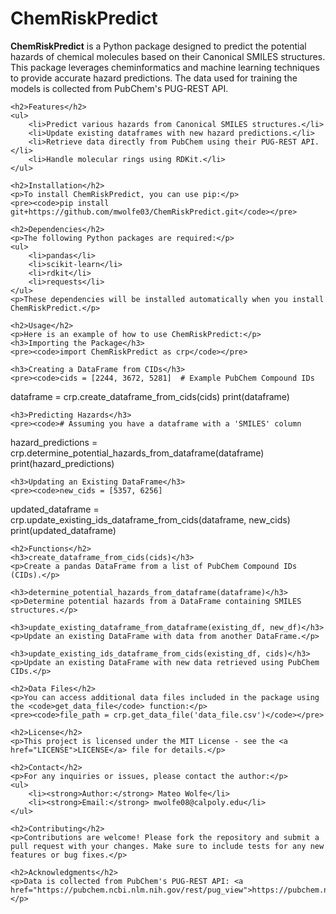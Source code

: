 <!DOCTYPE html>
<html lang="en">
<head>
    <meta charset="UTF-8">
    <meta name="viewport" content="width=device-width, initial-scale=1.0">
    <title>ChemRiskPredict README</title>
</head>
<body>
    <h1>ChemRiskPredict</h1>
    <p><strong>ChemRiskPredict</strong> is a Python package designed to predict the potential hazards of chemical molecules based on their Canonical SMILES structures. This package leverages cheminformatics and machine learning techniques to provide accurate hazard predictions. The data used for training the models is collected from PubChem's PUG-REST API.</p>

    <h2>Features</h2>
    <ul>
        <li>Predict various hazards from Canonical SMILES structures.</li>
        <li>Update existing dataframes with new hazard predictions.</li>
        <li>Retrieve data directly from PubChem using their PUG-REST API.</li>
        <li>Handle molecular rings using RDKit.</li>
    </ul>

    <h2>Installation</h2>
    <p>To install ChemRiskPredict, you can use pip:</p>
    <pre><code>pip install git+https://github.com/mwolfe03/ChemRiskPredict.git</code></pre>

    <h2>Dependencies</h2>
    <p>The following Python packages are required:</p>
    <ul>
        <li>pandas</li>
        <li>scikit-learn</li>
        <li>rdkit</li>
        <li>requests</li>
    </ul>
    <p>These dependencies will be installed automatically when you install ChemRiskPredict.</p>

    <h2>Usage</h2>
    <p>Here is an example of how to use ChemRiskPredict:</p>
    <h3>Importing the Package</h3>
    <pre><code>import ChemRiskPredict as crp</code></pre>

    <h3>Creating a DataFrame from CIDs</h3>
    <pre><code>cids = [2244, 3672, 5281]  # Example PubChem Compound IDs
dataframe = crp.create_dataframe_from_cids(cids)
print(dataframe)</code></pre>

    <h3>Predicting Hazards</h3>
    <pre><code># Assuming you have a dataframe with a 'SMILES' column
hazard_predictions = crp.determine_potential_hazards_from_dataframe(dataframe)
print(hazard_predictions)</code></pre>

    <h3>Updating an Existing DataFrame</h3>
    <pre><code>new_cids = [5357, 6256]
updated_dataframe = crp.update_existing_ids_dataframe_from_cids(dataframe, new_cids)
print(updated_dataframe)</code></pre>

    <h2>Functions</h2>
    <h3>create_dataframe_from_cids(cids)</h3>
    <p>Create a pandas DataFrame from a list of PubChem Compound IDs (CIDs).</p>

    <h3>determine_potential_hazards_from_dataframe(dataframe)</h3>
    <p>Determine potential hazards from a DataFrame containing SMILES structures.</p>

    <h3>update_existing_dataframe_from_dataframe(existing_df, new_df)</h3>
    <p>Update an existing DataFrame with data from another DataFrame.</p>

    <h3>update_existing_ids_dataframe_from_cids(existing_df, cids)</h3>
    <p>Update an existing DataFrame with new data retrieved using PubChem CIDs.</p>

    <h2>Data Files</h2>
    <p>You can access additional data files included in the package using the <code>get_data_file</code> function:</p>
    <pre><code>file_path = crp.get_data_file('data_file.csv')</code></pre>

    <h2>License</h2>
    <p>This project is licensed under the MIT License - see the <a href="LICENSE">LICENSE</a> file for details.</p>

    <h2>Contact</h2>
    <p>For any inquiries or issues, please contact the author:</p>
    <ul>
        <li><strong>Author:</strong> Mateo Wolfe</li>
        <li><strong>Email:</strong> mwolfe08@calpoly.edu</li>
    </ul>

    <h2>Contributing</h2>
    <p>Contributions are welcome! Please fork the repository and submit a pull request with your changes. Make sure to include tests for any new features or bug fixes.</p>

    <h2>Acknowledgments</h2>
    <p>Data is collected from PubChem's PUG-REST API: <a href="https://pubchem.ncbi.nlm.nih.gov/rest/pug_view">https://pubchem.ncbi.nlm.nih.gov/rest/pug_view</a></p>
</body>
</html>
